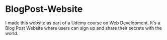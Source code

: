 # BlogPost-Website
I made this website as part of a Udemy course on Web Development. It's a Blog Post Website where users can sign up and share their secrets with the world.
